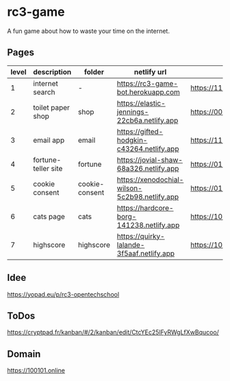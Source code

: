# rc3-game

A fun game about how to waste your time on the internet.

## Pages

| level | description         | folder         | netlify url                                   | game url                                                |
| ----- | ------------------- | -------------- | --------------------------------------------- | ------------------------------------------------------- |
| 1     | internet search     | -              | https://rc3-game-bot.herokuapp.com            | https://11111011010001100111001011110000.100101.online  |
| 2     | toilet paper shop   | shop           | https://elastic-jennings-22cb6a.netlify.app   | https://00001110001000010100010001001010.100101.online  |
| 3     | email app           | email          | https://gifted-hodgkin-c43264.netlify.app     | https://11100011001011000001110010110011.100101.online  |
| 4     | fortune-teller site | fortune        | https://jovial-shaw-68a326.netlify.app        | https://01010001100010010011011011011110.100101.online  |
| 5     | cookie consent      | cookie-consent | https://xenodochial-wilson-5c2b98.netlify.app | https://01000101101101001000000011000101.100101.online. |
| 6     | cats page           | cats           | https://hardcore-borg-141238.netlify.app      | https://10101000000110110001110001011111.100101.online  |
| 7     | highscore           | highscore      | https://quirky-lalande-3f5aaf.netlify.app     | https://10010011000001000010001000011011.100101.online  |

## Idee

https://yopad.eu/p/rc3-opentechschool

## ToDos

https://cryptpad.fr/kanban/#/2/kanban/edit/CtcYEc25lFyRWgLfXwBqucoo/

## Domain

https://100101.online
